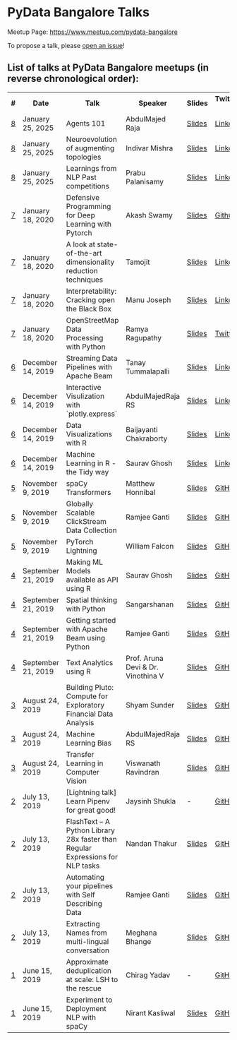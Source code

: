 # PyData Bangalore Talks

Meetup Page: https://www.meetup.com/pydata-bangalore

To propose a talk, please [open an issue](https://github.com/pydatabangalore/talks/issues/new/choose)!

## List of talks at PyData Bangalore meetups (in reverse chronological order):

<table>
  <tr>
    <th>#</th>
    <th>Date</th>
    <th>Talk</th>
    <th>Speaker</th>
    <th>Slides</th>
    <th>Twitter/GitHub/LinkedIn handle</th>
    <th>YouTube URL</th>
  </tr>

  <tr>
    <td><a href="https://www.meetup.com/pydata-bangalore/events/305472183">8</a></td>
    <td>January 25, 2025</td>
    <td>Agents 101</td>
    <td>AbdulMajed Raja</td>
    <td><a href="https://docs.google.com/presentation/d/1WAW70EEUD-UNJyIYCB9v0hJ_D8TJerONHB1_GhzXfOA/edit?usp=sharing">Slides</a></td>
    <td><a href="https://www.linkedin.com/in/amrrs/">LinkedIn</a></td>
    <td></td>
  </tr>

  <tr>
    <td><a href="https://www.meetup.com/pydata-bangalore/events/305472183">8</a></td>
    <td>January 25, 2025</td>
    <td>Neuroevolution of augmenting topologies</td>
    <td>Indivar Mishra</td>
    <td><a href="https://docs.google.com/presentation/d/1z9-XuYIJKJmok62YkgYIw_ZPNv8QYfjeJgImtiPHnh8/edit#slide=id.p">Slides</a></td>
    <td><a href="https://www.linkedin.com/in/indivar-mishra/">LinkedIn</a></td>
    <td></td>
  </tr>

  <tr>
    <td><a href="https://www.meetup.com/pydata-bangalore/events/305472183">8</a></td>
    <td>January 25, 2025</td>
    <td>Learnings from NLP Past competitions</td>
    <td>Prabu Palanisamy</td>
    <td><a href="">Slides</a></td>
    <td><a href="https://www.linkedin.com/in/prabu-palanisamy-ml/">LinkedIn</a></td>
    <td></td>
  </tr>

  <tr>
    <td><a href="https://www.meetup.com/pydata-bangalore/events/267686564/">7</a></td>
    <td>January 18, 2020</td>
    <td>Defensive Programming for Deep Learning with Pytorch</td>
    <td>Akash Swamy</td>
    <td><a href="https://docs.google.com/presentation/d/1DPWiSbqlR-IVwn7-cx44ZXtr_Rkp0S5v00J_UsadGEg/edit#slide=id.p">Slides</a></td>
    <td><a href="https://github.com/hsakas">Github</a></td>
    <td></td>
  </tr>

  <tr>
    <td><a href="https://www.meetup.com/pydata-bangalore/events/267686564/">7</a></td>
    <td>January 18, 2020</td>
    <td>A look at state-of-the-art dimensionality reduction techniques</td>
    <td>Tamojit</td>
    <td><a href="https://github.com/tamojit-maiti/PyData-Dimension_Reduction-Jan-2020">Slides</a></td>
    <td><a href="https://www.linkedin.com/in/tamojit-maiti-635691157/">LinkedIn</a></td>
    <td></td>
  </tr>
  <tr>
    <td><a href="https://www.meetup.com/pydata-bangalore/events/267686564/">7</a></td>
    <td>January 18, 2020</td>
    <td>Interpretability: Cracking open the Black Box</td>
    <td>Manu Joseph</td>
    <td><a href="https://drive.google.com/open?id=1GnpWyHXNNx-wkRgNFFvzz-iVE69ML-bV">Slides</a></td>
    <td><a href="https://www.linkedin.com/in/manujosephv/">LinkedIn</a></td>
    <td></td>
  </tr>
  <tr>
    <td><a href="https://www.meetup.com/pydata-bangalore/events/267686564/">7</a></td>
    <td>January 18, 2020</td>
    <td>OpenStreetMap Data Processing with Python</td>
    <td>Ramya Ragupathy</td>
    <td><a href="https://docs.google.com/presentation/d/1rC7WFn_w_QZaoJjriwvk3ykRiWKny1ip4pZXex82amo/mobilepresent#slide=id.g6454da2949_1_119">Slides</a></td>
    <td><a href="https://twitter.com/ramya_ragupathy">Twitter</a></td>
    <td></td>
  </tr>

  <tr>
    <td><a href="https://www.meetup.com/pydata-bangalore/events/266804685/">6</a></td>
    <td>December 14, 2019</td>
    <td>Streaming Data Pipelines with Apache Beam</td>
    <td>Tanay Tummalapalli</td>
    <td><a href="https://docs.google.com/presentation/d/1vst7kJnBCVrdqw2_6__aZbWsGdeU9ulWnklSDMUjLpQ/edit?usp=sharing">Slides</a></td>
    <td><a href="https://www.linkedin.com/in/ttanay/">LinkedIn</a></td>
    <td></td>
  </tr>
  <tr>
    <td><a href="https://www.meetup.com/pydata-bangalore/events/266804685/">6</a></td>
    <td>December 14, 2019</td>
    <td>Interactive Visulization with `plotly.express`</td>
    <td>AbdulMajedRaja RS</td>
    <td><a href="https://amrrs.github.io/Interactive-Viz-Plotly-Express/presentation.html">Slides</a></td>
    <td><a href="https://www.linkedin.com/in/amrrs/">LinkedIn</a></td>
    <td></td>
  </tr>
  <tr>
    <td><a href="https://www.meetup.com/pydata-bangalore/events/266804685/">6</a></td>
    <td>December 14, 2019</td>
    <td>Data Visualizations with R</td>
    <td>Baijayanti Chakraborty</td>
    <td><a href="https://www.slideshare.net/BaijayantiChakrabort3/data-visualization-206264770">Slides</a></td>
    <td><a href="https://www.linkedin.com/in/baijayanti-chakraborty/">LinkedIn</a></td>
    <td></td>
  </tr>
  <tr>
    <td><a href="https://www.meetup.com/pydata-bangalore/events/266804685/">6</a></td>
    <td>December 14, 2019</td>
    <td>Machine Learning in R - the Tidy way</td>
    <td>Saurav Ghosh</td>
    <td><a href="https://github.com/sauravg94/tidymodels-brug">Slides</a></td>
    <td><a href="https://www.linkedin.com/in/saurav-ghosh-1311214/">LinkedIn</a></td>
    <td></td>
  </tr>
  <tr>
    <td><a href="https://www.meetup.com/pydata-bangalore/events/265344086/">5</a></td>
    <td>November 9, 2019</td>
    <td>spaCy Transformers</td>
    <td>Matthew Honnibal</td>
    <td><a href="https://speakerdeck.com/honnibal/spacy-meets-transformers">Slides</a></td>
    <td><a href="https://github.com/honnibal">GitHub</a></td>
    <td></td>
  </tr>
  <tr>
    <td><a href="https://www.meetup.com/pydata-bangalore/events/265344086/">5</a></td>
    <td>November 9, 2019</td>
    <td>Globally Scalable ClickStream Data Collection</td>
    <td>Ramjee Ganti</td>
    <td><a href="slides/meetup-5-talk-2-clickstream-analytics.pdf">Slides</a></td>
    <td><a href="https://github.com/gantir">GitHub</a></td>
    <td></td>
  </tr>
  <tr>
    <td><a href="https://www.meetup.com/pydata-bangalore/events/265344086/">5</a></td>
    <td>November 9, 2019</td>
    <td>PyTorch Lightning</td>
    <td>William Falcon</td>
    <td><a href="">Slides</a></td>
    <td><a href="https://github.com/williamFalcon">GitHub</a></td>
    <td></td>
  </tr>
  <tr>
    <td><a href="https://www.meetup.com/pydata-bangalore/events/264745505/">4</a></td>
    <td>September 21, 2019</td>
    <td>Making ML Models available as API using R</td>
    <td>Saurav Ghosh</td>
    <td><a href="https://github.com/sauravg94/plumber-brug">Slides</a></td>
    <td><a href="https://github.com/sauravg94">GitHub</a></td>
    <td><a href="https://www.youtube.com/watch?v=6ZGefYmiQDI">YouTube</a></td>
  </tr>
  <tr>
    <td><a href="https://www.meetup.com/pydata-bangalore/events/264745505/">4</a></td>
    <td>September 21, 2019</td>
    <td>Spatial thinking with Python</td>
    <td>Sangarshanan</td>
    <td><a href="">Slides</a></td>
    <td><a href="https://github.com/Sangarshanan">GitHub</a></td>
    <td><a href="https://www.youtube.com/watch?v=dWb2tInHtvI">YouTube</a></td>
  </tr>
  <tr>
    <td><a href="https://www.meetup.com/pydata-bangalore/events/264745505/">4</a></td>
    <td>September 21, 2019</td>
    <td>Getting started with Apache Beam using Python</td>
    <td>Ramjee Ganti</td>
    <td><a href="https://docs.google.com/presentation/d/1KRmJPtZPZV5nojU_quQilNvlK6Wn-ytKNoJwSsZ91LY/edit">Slides</a></td>
    <td><a href="https://github.com/gantir">GitHub</a></td>
    <td><a href="https://www.youtube.com/watch?v=p2u0SQ_uroc">YouTube</a></td>
  </tr>
  <tr>
    <td><a href="https://www.meetup.com/pydata-bangalore/events/264745505/">4</a></td>
    <td>September 21, 2019</td>
    <td>Text Analytics using R</td>
    <td>Prof. Aruna Devi & Dr. Vinothina V</td>
    <td><a href="">Slides</a></td>
    <td><a href="">GitHub</a></td>
    <td><a href="https://www.youtube.com/watch?v=fC2BKrutF2c">YouTube</a></td>
  </tr>
  <tr>
    <td><a href="https://www.meetup.com/pydata-bangalore/events/263814406/">3</a></td>
    <td>August 24, 2019</td>
    <td>Building Pluto: Compute for Exploratory Financial Data Analysis</td>
    <td>Shyam Sunder</td>
    <td><a href="https://github.com/shyams80/pluto/blob/master/media/Pluto.pptx">Slides</a></td>
    <td><a href="https://github.com/shyams80">GitHub</a></td>
    <td><a href="https://www.youtube.com/watch?v=_GbAoRETX0M">YouTube</a></td>
  </tr>
  <tr>
    <td><a href="https://www.meetup.com/pydata-bangalore/events/263814406/">3</a></td>
    <td>August 24, 2019</td>
    <td>Machine Learning Bias</td>
    <td>AbdulMajedRaja RS</td>
    <td><a href="https://speakerdeck.com/amrrs/machine-learning-bias">Slides</a></td>
    <td><a href="https://github.com/amrrs">GitHub</a></td>
    <td><a href="https://www.youtube.com/watch?v=-gglO3q9ppU">YouTube</a></td>
  </tr>
  <tr>
    <td><a href="https://www.meetup.com/pydata-bangalore/events/263814406/">3</a></td>
    <td>August 24, 2019</td>
    <td>Transfer Learning in Computer Vision</td>
    <td>Viswanath Ravindran</td>
    <td><a href="https://github.com/ViswanathRavindran/Transfer_Learning_Talk">Slides</a></td>
    <td><a href="https://github.com/ViswanathRavindran">GitHub</a></td>
    <td><a href="https://www.youtube.com/watch?v=VEAsoEZJfaM">YouTube</a></td>
  </tr>
  <tr>
    <td><a href="https://www.meetup.com/pydata-bangalore/events/262728799/">2</a></td>
    <td>July 13, 2019</td>
    <td>[Lightning talk] Learn Pipenv for great good!</td>
    <td>Jaysinh Shukla</td>
    <td>-</td>
    <td><a href="https://github.com/ultimatecoder">GitHub</a></td>
    <td><a href="https://www.youtube.com/watch?v=CJs3lQtSDyc">YouTube</a></td>
  </tr>
  <tr>
    <td><a href="https://www.meetup.com/pydata-bangalore/events/262728799/">2</a></td>
    <td>July 13, 2019</td>
    <td>FlashText – A Python Library 28x faster than Regular Expressions for NLP tasks</td>
    <td>Nandan Thakur</td>
    <td><a href="https://docs.google.com/presentation/d/1qv0EKUCmjcvbIMDJSfUYvmpG_nlmFznZzQOM14JEyZE/edit?usp=sharing">Slides</a></td>
    <td><a href="https://github.com/NThakur20">GitHub</a></td>
    <td><a href="https://www.youtube.com/watch?v=GMU1pTMQBDY">YouTube</a></td>
  </tr>
  <tr>
    <td><a href="https://www.meetup.com/pydata-bangalore/events/262728799/">2</a></td>
    <td>July 13, 2019</td>
    <td>Automating your pipelines with Self Describing Data</td>
    <td>Ramjee Ganti</td>
    <td><a href="https://docs.google.com/presentation/d/1R6x2K5EyQ736iTOjIS2tASGMzjhi1Q79_Io5RPlIKnU/edit?usp=sharing">Slides</a></td>
    <td><a href="https://github.com/gantir">GitHub</a></td>
    <td><a href="https://www.youtube.com/watch?v=aVmr_ISH96U">YouTube</a></td>
  </tr>
  <tr>
    <td><a href="https://www.meetup.com/pydata-bangalore/events/262728799/">2</a></td>
    <td>July 13, 2019</td>
    <td>Extracting Names from multi-lingual conversation</td>
    <td>Meghana Bhange</td>
    <td><a href="https://docs.google.com/presentation/d/1J6655pke8YM_fuXjLmWABGLcuWh5kWD6u6v9FD22si8/edit?usp=sharing">Slides</a></td>
    <td><a href="https://github.com/meghanabhange">GitHub</a></td>
    <td><a href="https://www.youtube.com/watch?v=GqFO0D9AO1o">YouTube</a></td>
  </tr>
  <tr>
    <td><a href="https://www.meetup.com/pydata-bangalore/events/261800006/">1</a></td>
    <td>June 15, 2019</td>
    <td>Approximate deduplication at scale: LSH to the rescue</td>
    <td>Chirag Yadav</td>
    <td>-</td>
    <td><a href="https://github.com/chiragyadav">GitHub</a></td>
    <td><a href="https://www.youtube.com/watch?v=SvmpfmzeEYM">YouTube</a></td>
  <tr>
    <td><a href="https://www.meetup.com/pydata-bangalore/events/261800006/">1</a></td>
    <td>June 15, 2019</td>
    <td>Experiment to Deployment NLP with spaCy</td>
    <td>Nirant Kasliwal</td>
    <td><a href="https://www.kaggle.com/nirant/hitchhiker-s-guide-to-nlp-in-spacy/">Slides</a></td>
    <td><a href="https://github.com/NirantK">GitHub</a></td>
    <td><a href="https://www.youtube.com/watch?v=QWh_ZPB0_YU">YouTube</a></td>
  </tr>
</table>
